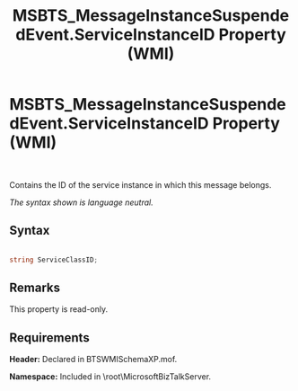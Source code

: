 ﻿---
title: MSBTS_MessageInstanceSuspendedEvent.ServiceInstanceID Property (WMI)
TOCTitle: MSBTS_MessageInstanceSuspendedEvent.ServiceInstanceID Property (WMI)
ms:assetid: 59ad0ea3-4674-4264-8775-910dcad28660
ms:mtpsurl: https://msdn.microsoft.com/en-us/library/Aa560301(v=BTS.80)
ms:contentKeyID: 51528227
ms.date: 08/30/2017
mtps_version: v=BTS.80
---

# MSBTS\_MessageInstanceSuspendedEvent.ServiceInstanceID Property (WMI)

 

Contains the ID of the service instance in which this message belongs.

*The syntax shown is language neutral.*

## Syntax

```C#
  
string ServiceClassID;  
```

## Remarks

This property is read-only.

## Requirements

**Header:** Declared in BTSWMISchemaXP.mof.

**Namespace:** Included in \\root\\MicrosoftBizTalkServer.

